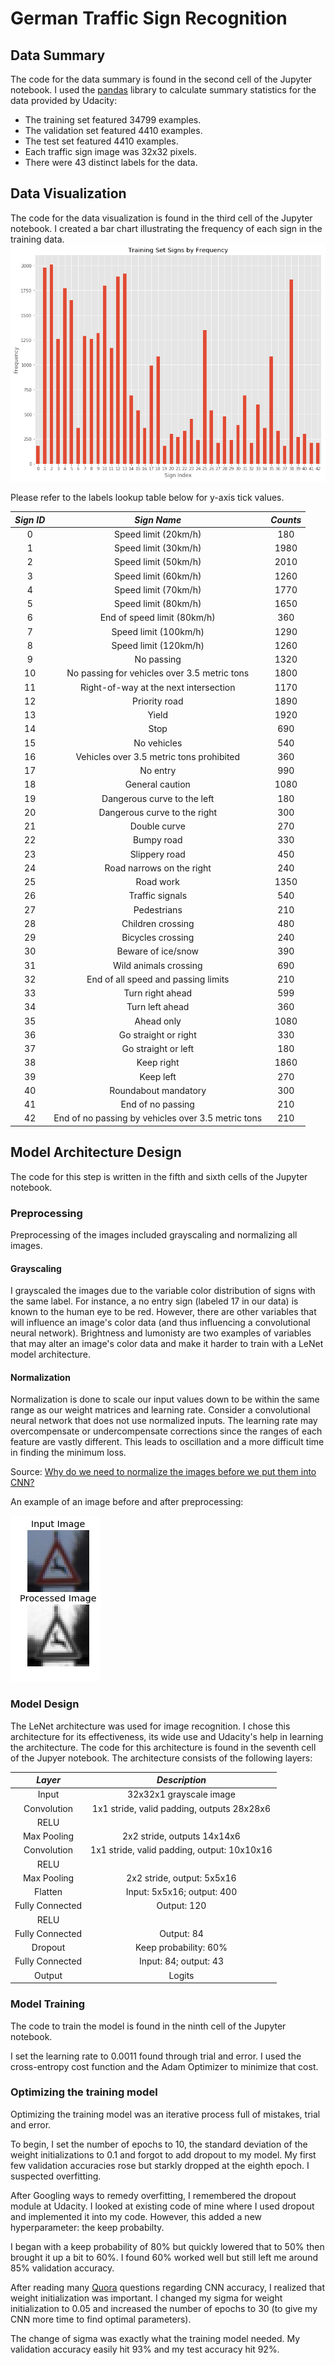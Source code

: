 [//]: # (Image References)

[image1]: ./images/sign-frequencies.png "Sign Frequencies"
[image2]: ./images/process-images.png "Sign Frequencies"

# German Traffic Sign Recognition
## Data Summary
The code for the data summary is found in the second cell of the Jupyter notebook.
I used the [pandas](http://pandas.pydata.org/) library to calculate summary statistics for the data provided by Udacity:
* The training set featured 34799 examples.
* The validation set featured 4410 examples.
* The test set featured 4410 examples.
* Each traffic sign image was 32x32 pixels.
* There were 43 distinct labels for the data.

## Data Visualization
The code for the data visualization is found in the third cell of the Jupyter notebook.
I created a bar chart illustrating the frequency of each sign in the training data.
![Sign Frequencies][image1]

Please refer to the labels lookup table below for y-axis tick values.

| *Sign ID* |                     *Sign Name*                    | *Counts* |
|:---------:|:--------------------------------------------------:|:--------:|
| 0         | Speed limit (20km/h)                               | 180      |
| 1         | Speed limit (30km/h)                               | 1980     |
| 2         | Speed limit (50km/h)                               | 2010     |
| 3         | Speed limit (60km/h)                               | 1260     |
| 4         | Speed limit (70km/h)                               | 1770     |
| 5         | Speed limit (80km/h)                               | 1650     |
| 6         | End of speed limit (80km/h)                        | 360      |
| 7         | Speed limit (100km/h)                              | 1290     |
| 8         | Speed limit (120km/h)                              | 1260     |
| 9         | No passing                                         | 1320     |
| 10        | No passing for vehicles over 3.5 metric tons       | 1800     |
| 11        | Right-of-way at the next intersection              | 1170     |
| 12        | Priority road                                      | 1890     |
| 13        | Yield                                              | 1920     |
| 14        | Stop                                               | 690      |
| 15        | No vehicles                                        | 540      |
| 16        | Vehicles over 3.5 metric tons prohibited           | 360      |
| 17        | No entry                                           | 990      |
| 18        | General caution                                    | 1080     |
| 19        | Dangerous curve to the left                        | 180      |
| 20        | Dangerous curve to the right                       | 300      |
| 21        | Double curve                                       | 270      |
| 22        | Bumpy road                                         | 330      |
| 23        | Slippery road                                      | 450      |
| 24        | Road narrows on the right                          | 240      |
| 25        | Road work                                          | 1350     |
| 26        | Traffic signals                                    | 540      |
| 27        | Pedestrians                                        | 210      |
| 28        | Children crossing                                  | 480      |
| 29        | Bicycles crossing                                  | 240      |
| 30        | Beware of ice/snow                                 | 390      |
| 31        | Wild animals crossing                              | 690      |
| 32        | End of all speed and passing limits                | 210      |
| 33        | Turn right ahead                                   | 599      |
| 34        | Turn left ahead                                    | 360      |
| 35        | Ahead only                                         | 1080     |
| 36        | Go straight or right                               | 330      |
| 37        | Go straight or left                                | 180      |
| 38        | Keep right                                         | 1860     |
| 39        | Keep left                                          | 270      |
| 40        | Roundabout mandatory                               | 300      |
| 41        | End of no passing                                  | 210      |
| 42        | End of no passing by vehicles over 3.5 metric tons | 210      |

## Model Architecture Design
The code for this step is written in the fifth and sixth cells of the Jupyter notebook.
### Preprocessing
Preprocessing of the images included grayscaling and normalizing all images.
#### Grayscaling
I grayscaled the images due to the variable color distribution of signs with the same label.  For instance, a no entry sign (labeled 17 in our data) is known to the human eye to be red.  However, there are other variables that will influence an image's color data (and thus influencing a convolutional neural network).  Brightness and lumonisty are two examples of variables that may alter an image's color data and make it harder to train with a LeNet model architecture.
#### Normalization
Normalization is done to scale our input values down to be within the same range as our weight matrices and learning rate.  Consider a convolutional neural network that does not use normalized inputs.  The learning rate may overcompensate or undercompensate corrections since the ranges of each feature are vastly different.  This leads to oscillation and a more difficult time in finding the minimum loss.

Source: [Why do we need to normalize the images before we put them into CNN?](http://stats.stackexchange.com/questions/185853/why-do-we-need-to-normalize-the-images-before-we-put-them-into-cnn/185857#185857?newreg=7dcec0f56a094d7fb0562f129fd1c673)

An example of an image before and after preprocessing:

![Image][image2]
### Model Design
The LeNet architecture was used for image recognition.  I chose this architecture for its effectiveness, its wide use and Udacity's help in learning the architecture. The code for this architecture is found in the seventh cell of the Jupyer notebook.  The architecture consists of the following layers:

|     *Layer*     |                *Description*                |
|:---------------:|:-------------------------------------------:|
|      Input      |           32x32x1 grayscale image           |
|   Convolution   |  1x1 stride, valid padding, outputs 28x28x6 |
|       RELU      |                                             |
|   Max Pooling   |         2x2 stride, outputs 14x14x6         |
|   Convolution   | 1x1 stride, valid padding, output: 10x10x16 |
|       RELU      |                                             |
|   Max Pooling   |          2x2 stride, output: 5x5x16         |
|     Flatten     |          Input: 5x5x16; output: 400         |
| Fully Connected |                 Output: 120                 |
|       RELU      |                                             |
| Fully Connected |                  Output: 84                 |
|     Dropout     |            Keep probability: 60%            |
| Fully Connected |            Input: 84; output: 43            |
|      Output     |                    Logits                   |

### Model Training
The code to train the model is found in the ninth cell of the Jupyter notebook.

I set the learning rate to 0.0011 found through trial and error.  I used the cross-entropy cost function and the Adam Optimizer to minimize that cost.

### Optimizing the training model
Optimizing the training model was an iterative process full of mistakes, trial and error.

To begin, I set the number of epochs to 10, the standard deviation of the weight initializations to 0.1 and forgot to add dropout to my model.  My first few validation accuracies rose but starkly dropped at the eighth epoch.  I suspected overfitting.

After Googling ways to remedy overfitting, I remembered the dropout module at Udacity.  I looked at existing code of mine where I used dropout and implemented it into my code.  However, this added a new hyperparameter: the keep probabilty.

I began with a keep probability of 80% but quickly lowered that to 50% then brought it up a bit to 60%.  I found 60% worked well but still left me around 85% validation accuracy.

After reading many [Quora](https://www.quora.com) questions regarding CNN accuracy, I realized that weight initialization was important.  I changed my sigma for weight initialization to 0.05 and increased the number of epochs to 30 (to give my CNN more time to find optimal parameters).

The change of sigma was exactly what the training model needed.  My validation accuracy easily hit 93% and my test accuracy hit 92%.

